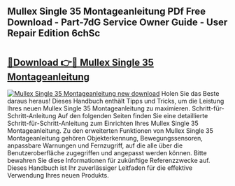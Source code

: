 ## Mullex Single 35 Montageanleitung PDf Free Download - Part-7dG Service Owner Guide - User Repair Edition 6chSc

# <h2><a href="http://df7cccb.blite.top/?on=Mullex+Single+35+Montageanleitung">🔗Download 👉🔴 Mullex Single 35 Montageanleitung</a></h2>

[![Mullex Single 35 Montageanleitung new download](https://i.imgur.com/lujVjoI.png)](http://df7cccb.blite.top/?on=Mullex+Single+35+Montageanleitung)
Holen Sie das Beste daraus heraus! Dieses Handbuch enthält Tipps und Tricks, um die Leistung Ihres neuen Mullex Single 35 Montageanleitung zu maximieren. Schritt-für-Schritt-Anleitung Auf den folgenden Seiten finden Sie eine detaillierte Schritt-für-Schritt-Anleitung zum Einrichten Ihres Mullex Single 35 Montageanleitung. Zu den erweiterten Funktionen von Mullex Single 35 Montageanleitung gehören Objekterkennung, Bewegungssensoren, anpassbare Warnungen und Fernzugriff, auf die alle über die Benutzeroberfläche zugegriffen und angepasst werden können. Bitte bewahren Sie diese Informationen für zukünftige Referenzzwecke auf. Dieses Handbuch ist Ihr zuverlässiger Leitfaden für die effektive Verwendung Ihres neuen Produkts.
